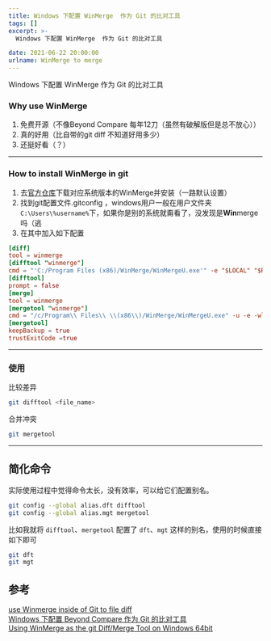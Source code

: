 ```yaml
---
title: Windows 下配置 WinMerge  作为 Git 的比对工具
tags: []
excerpt: >-
  Windows 下配置 WinMerge  作为 Git 的比对工具

date: 2021-06-22 20:00:00
urlname: WinMerge to merge
---
```

Windows 下配置 WinMerge  作为 Git 的比对工具

<!-- more -->
### Why use WinMerge

1. 免费开源（不像Beyond Compare 每年12刀（虽然有破解版但是总不放心））
2. 真的好用（比自带的git diff 不知道好用多少）
3. 还挺好看（？）

* * *

### How to install WinMerge in git

1. 去[官方仓库](https://github.com/WinMerge/winmerge/releases)下载对应系统版本的WinMerge并安装（一路默认设置）
2. 找到git配置文件.gitconfig ，windows用户一般在用户文件夹`C:\Users\%username%`下，如果你是别的系统就甭看了，没发现是**Win**merge吗（逃
3. 在其中加入如下配置

``` toml
[diff]
tool = winmerge
[difftool "winmerge"]
cmd = "'C:/Program Files (x86)/WinMerge/WinMergeU.exe'" -e "$LOCAL" "$REMOTE"
[difftool]
prompt = false
[merge]
tool = winmerge
[mergetool "winmerge"]
cmd = "/c/Program\\ Files\\ \\(x86\\)/WinMerge/WinMergeU.exe" -u -e -wl -wr $LOCAL $BASE $REMOTE -o $MERGED
[mergetool]
keepBackup = true
trustExitCode =true
```

* * *

### 使用

比较差异

``` bash
git difftool <file_name>
```

合并冲突

``` bash
git mergetool
```

* * *

## 简化命令

实际使用过程中觉得命令太长，没有效率，可以给它们配置别名。

``` bash
git config --global alias.dft difftool
git config --global alias.mgt mergetool
```

比如我就将 `difftool`、`mergetool` 配置了 `dft`、`mgt` 这样的别名，使用的时候直接如下即可

``` bash
git dft
git mgt
```

## 参考

[use Winmerge inside of Git to file diff](https://stackoverflow.com/a/30614938)  
[Windows 下配置 Beyond Compare 作为 Git 的比对工具](https://p3terx.com/archives/configure-beyond-compare-as-a-git-comparison-tool-under-windows.html)  
[Using WinMerge as the git Diff/Merge Tool on Windows 64bit](https://gist.github.com/shawndumas/6158524#gistcomment-3415073)

